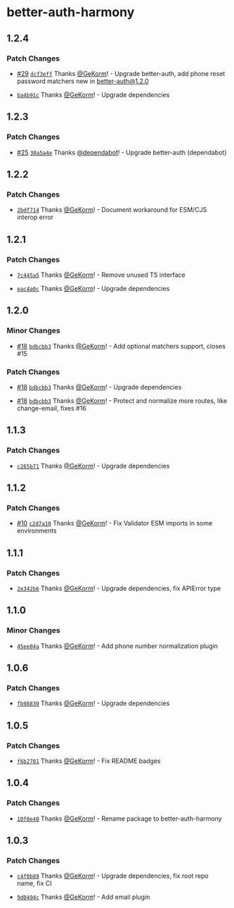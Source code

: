 # better-auth-harmony

## 1.2.4

### Patch Changes

- [#29](https://github.com/GeKorm/better-auth-harmony/pull/29)
  [`dcf3eff`](https://github.com/GeKorm/better-auth-harmony/commit/dcf3eff74799a12257085a0735744443c60150e1)
  Thanks [@GeKorm](https://github.com/GeKorm)! - Upgrade better-auth, add phone reset password
  matchers new in better-auth@1.2.0

- [`ba4b91c`](https://github.com/GeKorm/better-auth-harmony/commit/ba4b91cd0cbf82013bb4ed2d11578ba8dc788d6f)
  Thanks [@GeKorm](https://github.com/GeKorm)! - Upgrade dependencies

## 1.2.3

### Patch Changes

- [#25](https://github.com/GeKorm/better-auth-harmony/pull/25)
  [`30a5a4e`](https://github.com/GeKorm/better-auth-harmony/commit/30a5a4e04e579afb27624ceae7cfdf26c00d5ec8)
  Thanks [@dependabot](https://github.com/apps/dependabot)! - Upgrade better-auth (dependabot)

## 1.2.2

### Patch Changes

- [`2bdf714`](https://github.com/GeKorm/better-auth-harmony/commit/2bdf714ac25f1298481490e1a3be02aec56bdacc)
  Thanks [@GeKorm](https://github.com/GeKorm)! - Document workaround for ESM/CJS interop error

## 1.2.1

### Patch Changes

- [`7c445a5`](https://github.com/GeKorm/better-auth-harmony/commit/7c445a5e5363d8a5e63447f871ffa195eb5eb9b7)
  Thanks [@GeKorm](https://github.com/GeKorm)! - Remove unused TS interface

- [`eac4a0c`](https://github.com/GeKorm/better-auth-harmony/commit/eac4a0c1da650986521a1a15e77d576cb5a4bfe5)
  Thanks [@GeKorm](https://github.com/GeKorm)! - Upgrade dependencies

## 1.2.0

### Minor Changes

- [#18](https://github.com/GeKorm/better-auth-harmony/pull/18)
  [`bdbcbb3`](https://github.com/GeKorm/better-auth-harmony/commit/bdbcbb3f3ba9f226e988fc6925ced6a04d346852)
  Thanks [@GeKorm](https://github.com/GeKorm)! - Add optional matchers support, closes #15

### Patch Changes

- [#18](https://github.com/GeKorm/better-auth-harmony/pull/18)
  [`bdbcbb3`](https://github.com/GeKorm/better-auth-harmony/commit/bdbcbb3f3ba9f226e988fc6925ced6a04d346852)
  Thanks [@GeKorm](https://github.com/GeKorm)! - Upgrade dependencies

- [#18](https://github.com/GeKorm/better-auth-harmony/pull/18)
  [`bdbcbb3`](https://github.com/GeKorm/better-auth-harmony/commit/bdbcbb3f3ba9f226e988fc6925ced6a04d346852)
  Thanks [@GeKorm](https://github.com/GeKorm)! - Protect and normalize more routes, like
  change-email, fixes #16

## 1.1.3

### Patch Changes

- [`c265b71`](https://github.com/GeKorm/better-auth-harmony/commit/c265b7100dd6577e697cb593fb58af73df1d1dbf)
  Thanks [@GeKorm](https://github.com/GeKorm)! - Upgrade dependencies

## 1.1.2

### Patch Changes

- [#10](https://github.com/GeKorm/better-auth-harmony/pull/10)
  [`c2d7a10`](https://github.com/GeKorm/better-auth-harmony/commit/c2d7a10f23b62f3a4239c388e8c5075d0eac7b40)
  Thanks [@GeKorm](https://github.com/GeKorm)! - Fix Validator ESM imports in some environments

## 1.1.1

### Patch Changes

- [`2e342b6`](https://github.com/GeKorm/better-auth-harmony/commit/2e342b62020c1bf8b50dafbe29b7b8161d21d28b)
  Thanks [@GeKorm](https://github.com/GeKorm)! - Upgrade dependencies, fix APIError type

## 1.1.0

### Minor Changes

- [`45ee04a`](https://github.com/GeKorm/better-auth-harmony/commit/45ee04ab43e0815f9101b3523cf5c8e74faaed23)
  Thanks [@GeKorm](https://github.com/GeKorm)! - Add phone number normalization plugin

## 1.0.6

### Patch Changes

- [`fb98830`](https://github.com/GeKorm/better-auth-harmony/commit/fb98830d1dc598fa08cb5ce511f34a39ac78ce4e)
  Thanks [@GeKorm](https://github.com/GeKorm)! - Upgrade dependencies

## 1.0.5

### Patch Changes

- [`f6b2781`](https://github.com/GeKorm/better-auth-harmony/commit/f6b2781df5feb10eb9ec10b6656f0d3a0a2b9666)
  Thanks [@GeKorm](https://github.com/GeKorm)! - Fix README badges

## 1.0.4

### Patch Changes

- [`10f8e40`](https://github.com/GeKorm/better-auth-harmony/commit/10f8e4070506300f650256d01b4750da7be7319f)
  Thanks [@GeKorm](https://github.com/GeKorm)! - Rename package to better-auth-harmony

## 1.0.3

### Patch Changes

- [`c4f0b89`](https://github.com/GeKorm/better-auth-harmony/commit/c4f0b89b69bbda2ac0d520a29929d236d83490cd)
  Thanks [@GeKorm](https://github.com/GeKorm)! - Upgrade dependencies, fix root repo name, fix CI

- [`9d0494c`](https://github.com/GeKorm/better-auth-harmony/commit/9d0494c12b62f6e776dd0bc6ba84c601902aae3c)
  Thanks [@GeKorm](https://github.com/GeKorm)! - Add email plugin
